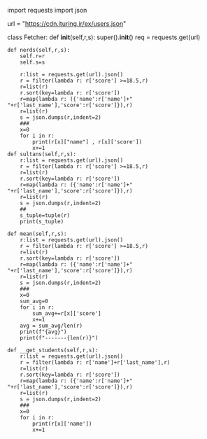 import requests
import json

url = "https://cdn.ituring.ir/ex/users.json"

class Fetcher:
    def __init__(self,r,s):
        super().__init__()
        req = requests.get(url)
        
    
    def nerds(self,r,s):
        self.r=r
        self.s=s

        r:list = requests.get(url).json()
        r = filter(lambda r: r['score'] >=18.5,r)
        r=list(r)
        r.sort(key=lambda r: r['score'])
        r=map(lambda r: ({'name':r['name']+" "+r['last_name'],'score':r['score']}),r)
        r=list(r)
        s = json.dumps(r,indent=2)
        ###
        x=0
        for i in r:
            print(r[x]["name"] , r[x]['score'])
            x+=1
    def sultans(self,r,s):
        r:list = requests.get(url).json()
        r = filter(lambda r: r['score'] >=18.5,r)
        r=list(r)
        r.sort(key=lambda r: r['score'])
        r=map(lambda r: ({'name':r['name']+" "+r['last_name'],'score':r['score']}),r)
        r=list(r)
        s = json.dumps(r,indent=2)
        ##
        s_tuple=tuple(r)
        print(s_tuple)
    
    def mean(self,r,s):
        r:list = requests.get(url).json()
        r = filter(lambda r: r['score'] >=18.5,r)
        r=list(r)
        r.sort(key=lambda r: r['score'])
        r=map(lambda r: ({'name':r['name']+" "+r['last_name'],'score':r['score']}),r)
        r=list(r)
        s = json.dumps(r,indent=2)
        ###
        x=0
        sum_avg=0
        for i in r:
            sum_avg+=r[x]['score']
            x+=1
        avg = sum_avg/len(r)
        print(f"{avg}")
        print(f"-------{len(r)}")
    
    def __get_students(self,r,s):
        r:list = requests.get(url).json()
        r = filter(lambda r: r['name']+r['last_name'],r)
        r=list(r)
        r.sort(key=lambda r: r['score'])
        r=map(lambda r: ({'name':r['name']+" "+r['last_name'],'score':r['score']}),r)
        r=list(r)
        s = json.dumps(r,indent=2)
        ###
        x=0
        for i in r:
            print(r[x]['name'])
            x+=1
